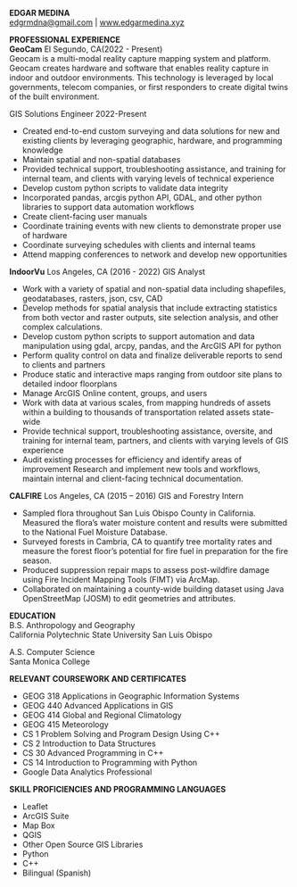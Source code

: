 **EDGAR MEDINA**                                                                         
edgrmdna@gmail.com | www.edgarmedina.xyz

**PROFESSIONAL EXPERIENCE** 
<br>
**GeoCam** El Segundo, CA(2022 - Present)					
Geocam is a multi-modal reality capture mapping system and platform. Geocam creates hardware and software that enables reality capture in indoor and outdoor environments. This technology is leveraged by local governments, telecom companies, or first responders to create digital twins of the built environment. 

GIS Solutions Engineer 2022-Present
- Created end-to-end custom surveying and data solutions for new and existing clients by leveraging geographic,    hardware, and programming knowledge
- Maintain spatial and non-spatial databases
- Provided technical support, troubleshooting assistance, and training for internal team, and clients with varying levels of technical experience
- Develop custom python scripts to validate data integrity
- Incorporated pandas, arcgis python API, GDAL, and other python libraries to support data automation workflows
- Create client-facing user manuals
- Coordinate training events with new clients to demonstrate proper use of hardware
- Coordinate surveying schedules with clients and internal teams
- Attend mapping conferences to network and develop new opportunities


**IndoorVu** Los Angeles, CA (2016 - 2022)
GIS Analyst
-	Work with a variety of spatial and non-spatial data including shapefiles, geodatabases, rasters, json, csv, CAD
-	Develop methods for spatial analysis that include extracting statistics from both vector and raster outputs, site selection analysis, and other complex calculations.
-	Develop custom python scripts to support automation and data manipulation using gdal, arcpy, pandas, and the ArcGIS API for python
-	Perform quality control on data and finalize deliverable reports to send to clients and partners
-	Produce static and interactive maps ranging from outdoor site plans to detailed indoor floorplans
-	Manage ArcGIS Online content, groups, and users
-	Work with data at various scales, from mapping hundreds of assets within a building to thousands of transportation related assets state-wide
-	Provide technical support, troubleshooting assistance, oversite, and training for internal team, partners, and clients with varying levels of GIS experience
-	Audit existing processes for efficiency and identify areas of improvement Research and implement new tools and workflows, maintain internal and client-facing technical documentation.

**CALFIRE** Los Angeles, CA (2015 – 2016)
GIS and Forestry Intern
- Sampled flora throughout San Luis Obispo County in California. Measured the flora’s water moisture content and results were submitted to the National Fuel Moisture Database.
- Surveyed forests in Cambria, CA to quantify tree mortality rates and measure the forest floor’s potential for fire fuel in preparation for the fire season.
- Produced suppression repair maps to assess post-wildfire damage using Fire Incident Mapping Tools (FIMT) via ArcMap.
- Collaborated on maintaining a county-wide building dataset using Java OpenStreetMap (JOSM) to edit geometries and attributes.

**EDUCATION**
<br>
B.S. Anthropology and Geography                                                                                     
California Polytechnic State University San Luis Obispo

A.S. Computer Science                                                                                                                                 
Santa Monica College


**RELEVANT COURSEWORK AND CERTIFICATES**
<br>
- GEOG 318 Applications in Geographic Information Systems
- GEOG 440 Advanced Applications in GIS
- GEOG 414 Global and Regional Climatology
- GEOG 415 Meteorology
- CS 1 Problem Solving and Program Design Using C++
- CS 2 Introduction to Data Structures
- CS 30 Advanced Programming in C++
- CS 14 Introduction to Programming with Python
- Google Data Analytics Professional


**SKILL PROFICIENCIES AND PROGRAMMING LANGUAGES**
<br>
- Leaflet
- ArcGIS Suite
- Map Box
- QGIS
- Other Open Source GIS Libraries
- Python
- C++
- Bilingual (Spanish)
